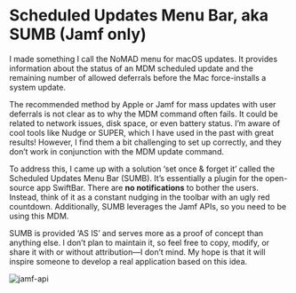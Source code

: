 # Scheduled Updates Menu Bar, aka SUMB (Jamf only)
I made something I call the NoMAD menu for macOS updates. It provides information about the status of an MDM scheduled update and the remaining number of allowed deferrals before the Mac force-installs a system update.

The recommended method by Apple or Jamf for mass updates with user deferrals is not clear as to why the MDM command often fails. It could be related to network issues, disk space, or even battery status. I’m aware of cool tools like Nudge or SUPER, which I have used in the past with great results! However, I find them a bit challenging to set up correctly, and they don’t work in conjunction with the MDM update command.

To address this, I came up with a solution ‘set once & forget it’ called the Scheduled Updates Menu Bar (SUMB). It’s essentially a plugin for the open-source app SwiftBar. There are **no notifications** to bother the users. Instead, think of it as a constant nudging in the toolbar with an ugly red countdown. Additionally, SUMB leverages the Jamf APIs, so you need to be using this MDM.

SUMB is provided ‘AS IS’ and serves more as a proof of concept than anything else. I don’t plan to maintain it, so feel free to copy, modify, or share it with or without attribution—I don’t mind. My hope is that it will inspire someone to develop a real application based on this idea.

![jamf-api](https://github.com/jeremybessard/sumb/assets/53154185/68b0c158-e134-47a7-af54-11b6c38c399c)
